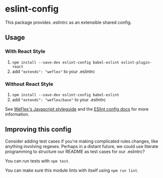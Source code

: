 # eslint-config

This package provides .eslintrc as an extensible shared config.

## Usage

### With React Style

1. `npm install --save-dev eslint-config babel-eslint eslint-plugin-react`
2. add `"extends": "weflex"` to your .eslintrc

### Without React Style

1. `npm install --save-dev eslint-config babel-eslint `
2. add `"extends": "weflex/base"` to your .eslintrc

See [WeFlex's Javascript styleguide](https://github.com/weflex/javascript) and
the [ESlint config docs](http://eslint.org/docs/user-guide/configuring#extending-configuration-files)
for more information.

## Improving this config

Consider adding test cases if you're making complicated rules changes, like
anything involving regexes. Perhaps in a distant future, we could use literate
programming to structure our README as test cases for our .eslintrc?

You can run tests with `npm test`.

You can make sure this module lints with itself using `npm run lint`.

